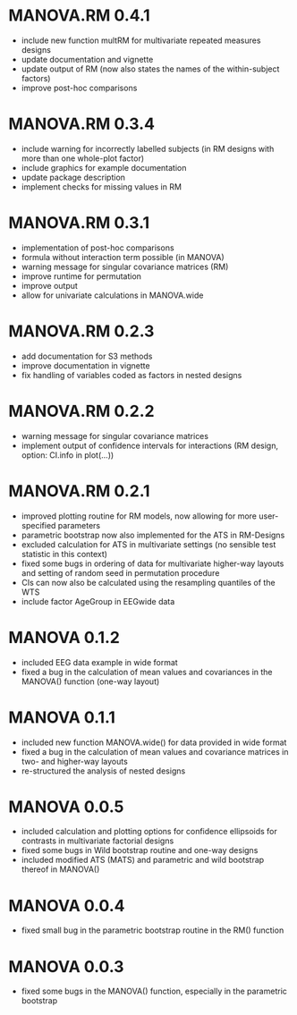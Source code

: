 # MANOVA.RM 0.4.1
* include new function multRM for multivariate repeated measures designs
* update documentation and vignette
* update output of RM (now also states the names of the within-subject factors)
* improve post-hoc comparisons

# MANOVA.RM 0.3.4
* include warning for incorrectly labelled subjects (in RM designs with more than one whole-plot factor)
* include graphics for example documentation
* update package description
* implement checks for missing values in RM

# MANOVA.RM 0.3.1
* implementation of post-hoc comparisons
* formula without interaction term possible (in MANOVA)
* warning message for singular covariance matrices (RM)
* improve runtime for permutation
* improve output
* allow for univariate calculations in MANOVA.wide

# MANOVA.RM 0.2.3
* add documentation for S3 methods
* improve documentation in vignette
* fix handling of variables coded as factors in nested designs

# MANOVA.RM 0.2.2
* warning message for singular covariance matrices
* implement output of confidence intervals for interactions (RM design, option: CI.info in plot(...))

# MANOVA.RM 0.2.1
* improved plotting routine for RM models, now allowing for more user-specified parameters
* parametric bootstrap now also implemented for the ATS in RM-Designs
* excluded calculation for ATS in multivariate settings (no sensible test statistic in this context)
* fixed some bugs in ordering of data for multivariate higher-way layouts
and setting of random seed in permutation procedure
* CIs can now also be calculated using the resampling quantiles of the WTS
* include factor AgeGroup in EEGwide data


# MANOVA 0.1.2
* included EEG data example in wide format
* fixed a bug in the calculation of mean values and covariances in the MANOVA() function (one-way layout)

# MANOVA 0.1.1
* included new function MANOVA.wide() for data provided in wide format
* fixed a bug in the calculation of mean values and covariance matrices in two- and higher-way layouts
* re-structured the analysis of nested designs

# MANOVA 0.0.5
* included calculation and plotting options for confidence ellipsoids for contrasts in multivariate factorial designs
* fixed some bugs in Wild bootstrap routine and one-way designs
* included modified ATS (MATS) and parametric and wild bootstrap thereof in MANOVA()

# MANOVA 0.0.4
* fixed small bug in the parametric bootstrap routine in the RM() function


# MANOVA 0.0.3
* fixed some bugs in the MANOVA() function, especially in the parametric bootstrap
